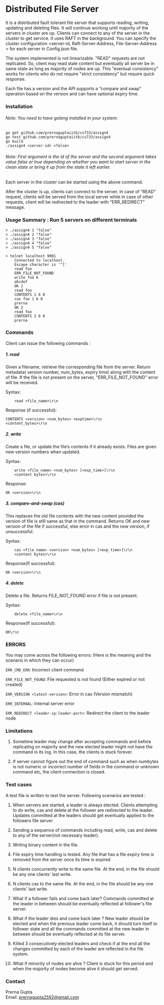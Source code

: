 # Distributed File Server

It is a distributed fault tolerant file server that supports reading, writing, updating and deleting files. It will continue working until majority of the servers in cluster are up. Clients can connect to any of the server in the cluster to get service. It uses RAFT in the background. You can specify the cluster configuration <server-id, Raft-Server-Address, File-Server-Address > for each server in Config.json file.

The system implemented is not linearizable. "READ" requests are not replicated. So, client may read stale content but eventually all server be in same state as long as majority of nodes are up. This "eventual consistency" works for clients who do not require "strict consistency" but require quick response.

Each file has a version and the API supports a “compare and swap” operation based on the version and can have optional expiry time.



### Installation

###### Note: You need to have golang installed in your system.
```
go get github.com/prernaguptaiitb/cs733/assign4
go test github.com/prernaguptaiitb/cs733/assign4
go build
./assign4 <server-id> <false> 
```
###### Note: First argument is the id of the server and the second argument takes value false or true depending on whether you want to start server in the clean state or bring it up from the state it left earlier. 

Each server in the cluster can be started using the above command.

After the cluster is up, clients can connect to the server. In case of "READ" request, clients will be served from the local server while in case of other requests, client will be redirected to the leader with "ERR_REDIRECT" message. 



### Usage Summary : Run 5 servers on different terminals

```
> ./assign4 1 "false"
> ./assign4 2 "false"
> ./assign4 3 "false"
> ./assign4 4 "false"
> ./assign4 5 "false"

> telnet localhost 9001
	Connected to localhost.
  	Escape character is '^]'
  	read foo
  	ERR_FILE_NOT_FOUND
  	write foo 6
  	abcdef
  	OK 1
  	read foo
  	CONTENTS 1 6 0
  	cas foo 1 6 0
	prerna
	OK 2
	read foo
	CONTENTS 2 6 0
	prerna

```

### Commands
Client can issue the following commands :

##### 1. read
Given a filename, retrieve the corresponding file from the server. Return metadata( version number, num_bytes, expiry time) along with the content of file. If the file is not present on the server, "ERR_FILE_NOT_FOUND" error will be received.

Syntax:
```
	read <file_name>\r\n
```

Response (if successful):

``` CONTENTS <version> <num_bytes> <exptime>\r\n ```<br />
``` <content_bytes>\r\n ```


##### 2. write

Create a file, or update the file’s contents if it already exists. Files are given new version numbers when updated.

Syntax:
```
	write <file_name> <num_bytes> [<exp_time>]\r\n
	<content bytes>\r\n
```

Response:

``` OK <version>\r\n ```

##### 3. compare-and-swap (cas)

This replaces the old file contents with the new content provided the version of file is still same as that in the command. Returns OK and new version of the file if successful, else error in cas and the new version, if unsuccessful.

Syntax:
```
	cas <file_name> <version> <num_bytes> [<exp_time>]\r\n
	<content bytes>\r\n
```

Response(If successful): 

``` OK <version>\r\n ```

##### 4. delete

Delete a file. Returns FILE_NOT_FOUND error if file is not present.

Syntax:
```
	delete <file_name>\r\n
```

Response(If successful):


``` OK\r\n ```


### ERRORS
You may come across the following errors:
(Here is the meaning and the scenario in which they can occur)

``` ERR_CMD_ERR ```:                          Incorrect client command

``` ERR_FILE_NOT_FOUND ```:                   File requested is not found (Either expired or not created) 

``` ERR_VERSION <latest-version> ```:         Error in cas (Version mismatch)

``` ERR_INTERNAL ```:                         Internal server error 

``` ERR_REDIRECT <leader-ip:leader-port> ```: Redirect the client to the leader node



### Limitations 

1. Sometime leader may change after accepting commands and before replicating on majority and the new elected leader might not have the command in its log. In this case, the clients is stuck forever.

2. If server cannot figure out the end of command such as when numbytes is not numeric or incorrect number of fields in the command or unknown command etc, the client connection is closed.



### Test cases

A test file is written to test the server. Following scenarios are tested :

1. When servers are started, a leader is always elected. Clients attempting to do write, cas and delete at the follower are redirected to the leader. Updates committed at the leaders should get eventually applied to the followers file server.

2. Sending a sequence of commands including read, write, cas and delete to any of the server(not necessary leader). 

3. Writing binary content in the file.

4. File expiry time handling is tested. Any file that has a file expiry time is removed from the server once its time is expired 

5. N clients concurrently write to the same file. At the end, in the file should be any one clients' last write. 

6. N clients cas to the same file. At the end, in the file should be any one clients' last write.

7. What if a follower fails and come back later? Commands committed at the leader in between should be eventually reflected at follower's file server.

8. What if the leader dies and come back later ? New leader should be elected and when the previous leader come back, it should turn itself to follower state and all the commands committed at the new leader in between should be eventually reflected at its file server.

9. Killed 3 consecutively elected leaders and check if at the end all the changes committed by each of the leader are reflected in the file system.

10. What if minority of nodes are alive ? Client is stuck for this period and when the majority of nodes become alive it should get served.




### Contact

Prerna Gupta <br />
Email: prernagupta2592@gmail.com 
